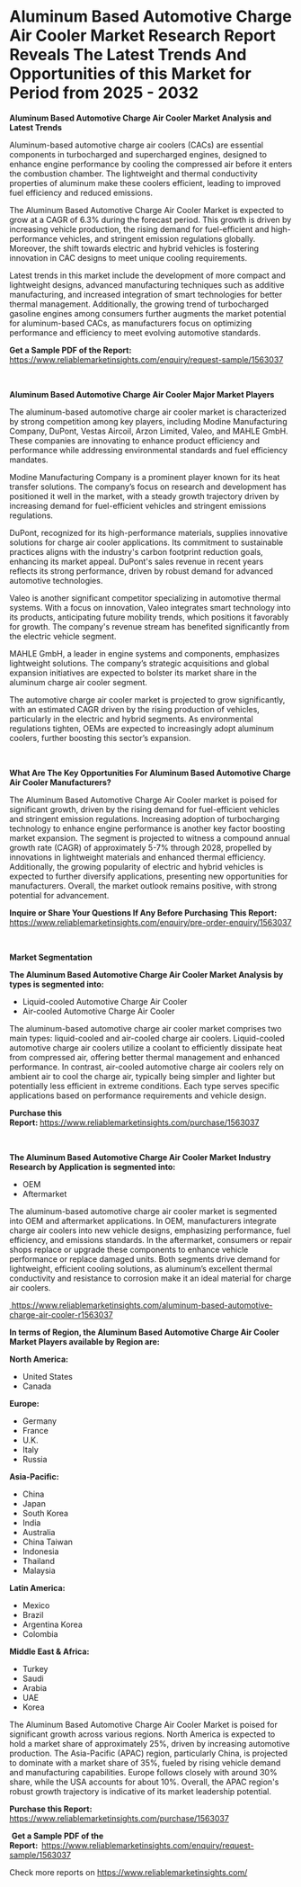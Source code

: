 <p><h1>Aluminum Based Automotive Charge Air Cooler Market Research Report Reveals The Latest Trends And Opportunities of this Market for Period from 2025 - 2032</h1></p><p><strong>Aluminum Based Automotive Charge Air Cooler Market Analysis and Latest Trends</strong></p>
<p><p>Aluminum-based automotive charge air coolers (CACs) are essential components in turbocharged and supercharged engines, designed to enhance engine performance by cooling the compressed air before it enters the combustion chamber. The lightweight and thermal conductivity properties of aluminum make these coolers efficient, leading to improved fuel efficiency and reduced emissions.</p><p>The Aluminum Based Automotive Charge Air Cooler Market is expected to grow at a CAGR of 6.3% during the forecast period. This growth is driven by increasing vehicle production, the rising demand for fuel-efficient and high-performance vehicles, and stringent emission regulations globally. Moreover, the shift towards electric and hybrid vehicles is fostering innovation in CAC designs to meet unique cooling requirements.</p><p>Latest trends in this market include the development of more compact and lightweight designs, advanced manufacturing techniques such as additive manufacturing, and increased integration of smart technologies for better thermal management. Additionally, the growing trend of turbocharged gasoline engines among consumers further augments the market potential for aluminum-based CACs, as manufacturers focus on optimizing performance and efficiency to meet evolving automotive standards.</p></p>
<p><strong>Get a Sample PDF of the Report:&nbsp;</strong> <a href="https://www.reliablemarketinsights.com/enquiry/request-sample/1563037?utm_campaign=3523&utm_medium=2&utm_source=Github&utm_content=ia&utm_term=11042025&utm_id=aluminum-based-automotive-charge-air-cooler">https://www.reliablemarketinsights.com/enquiry/request-sample/1563037</a></p>
<p>&nbsp;</p>
<p><strong>Aluminum Based Automotive Charge Air Cooler Major Market Players</strong></p>
<p><p>The aluminum-based automotive charge air cooler market is characterized by strong competition among key players, including Modine Manufacturing Company, DuPont, Vestas Aircoil, Arzon Limited, Valeo, and MAHLE GmbH. These companies are innovating to enhance product efficiency and performance while addressing environmental standards and fuel efficiency mandates.</p><p>Modine Manufacturing Company is a prominent player known for its heat transfer solutions. The company’s focus on research and development has positioned it well in the market, with a steady growth trajectory driven by increasing demand for fuel-efficient vehicles and stringent emissions regulations. </p><p>DuPont, recognized for its high-performance materials, supplies innovative solutions for charge air cooler applications. Its commitment to sustainable practices aligns with the industry's carbon footprint reduction goals, enhancing its market appeal. DuPont's sales revenue in recent years reflects its strong performance, driven by robust demand for advanced automotive technologies. </p><p>Valeo is another significant competitor specializing in automotive thermal systems. With a focus on innovation, Valeo integrates smart technology into its products, anticipating future mobility trends, which positions it favorably for growth. The company's revenue stream has benefited significantly from the electric vehicle segment.</p><p>MAHLE GmbH, a leader in engine systems and components, emphasizes lightweight solutions. The company’s strategic acquisitions and global expansion initiatives are expected to bolster its market share in the aluminum charge air cooler segment.</p><p>The automotive charge air cooler market is projected to grow significantly, with an estimated CAGR driven by the rising production of vehicles, particularly in the electric and hybrid segments. As environmental regulations tighten, OEMs are expected to increasingly adopt aluminum coolers, further boosting this sector’s expansion.</p></p>
<p>&nbsp;</p>
<p><strong>What Are The Key Opportunities For Aluminum Based Automotive Charge Air Cooler Manufacturers?</strong></p>
<p><p>The Aluminum Based Automotive Charge Air Cooler market is poised for significant growth, driven by the rising demand for fuel-efficient vehicles and stringent emission regulations. Increasing adoption of turbocharging technology to enhance engine performance is another key factor boosting market expansion. The segment is projected to witness a compound annual growth rate (CAGR) of approximately 5-7% through 2028, propelled by innovations in lightweight materials and enhanced thermal efficiency. Additionally, the growing popularity of electric and hybrid vehicles is expected to further diversify applications, presenting new opportunities for manufacturers. Overall, the market outlook remains positive, with strong potential for advancement.</p></p>
<p><strong>Inquire or Share Your Questions If Any Before Purchasing This Report:</strong> <a href="https://www.reliablemarketinsights.com/enquiry/pre-order-enquiry/1563037?utm_campaign=3523&utm_medium=2&utm_source=Github&utm_content=ia&utm_term=11042025&utm_id=aluminum-based-automotive-charge-air-cooler">https://www.reliablemarketinsights.com/enquiry/pre-order-enquiry/1563037</a></p>
<p>&nbsp;</p>
<p><strong>Market Segmentation</strong></p>
<p><strong>The Aluminum Based Automotive Charge Air Cooler Market Analysis by types is segmented into:</strong></p>
<p><ul><li>Liquid-cooled Automotive Charge Air Cooler</li><li>Air-cooled Automotive Charge Air Cooler</li></ul></p>
<p><p>The aluminum-based automotive charge air cooler market comprises two main types: liquid-cooled and air-cooled charge air coolers. Liquid-cooled automotive charge air coolers utilize a coolant to efficiently dissipate heat from compressed air, offering better thermal management and enhanced performance. In contrast, air-cooled automotive charge air coolers rely on ambient air to cool the charge air, typically being simpler and lighter but potentially less efficient in extreme conditions. Each type serves specific applications based on performance requirements and vehicle design.</p></p>
<p><strong>Purchase this Report:&nbsp;</strong><a href="https://www.reliablemarketinsights.com/purchase/1563037?utm_campaign=3523&utm_medium=2&utm_source=Github&utm_content=ia&utm_term=11042025&utm_id=aluminum-based-automotive-charge-air-cooler">https://www.reliablemarketinsights.com/purchase/1563037</a></p>
<p>&nbsp;</p>
<p><strong>The Aluminum Based Automotive Charge Air Cooler Market Industry Research by Application is segmented into:</strong></p>
<p><ul><li>OEM</li><li>Aftermarket</li></ul></p>
<p><p>The aluminum-based automotive charge air cooler market is segmented into OEM and aftermarket applications. In OEM, manufacturers integrate charge air coolers into new vehicle designs, emphasizing performance, fuel efficiency, and emissions standards. In the aftermarket, consumers or repair shops replace or upgrade these components to enhance vehicle performance or replace damaged units. Both segments drive demand for lightweight, efficient cooling solutions, as aluminum’s excellent thermal conductivity and resistance to corrosion make it an ideal material for charge air coolers.</p></p>
<p><a href="https://www.reliablemarketinsights.com/aluminum-based-automotive-charge-air-cooler-r1563037?utm_campaign=3523&utm_medium=2&utm_source=Github&utm_content=ia&utm_term=11042025&utm_id=aluminum-based-automotive-charge-air-cooler">&nbsp;https://www.reliablemarketinsights.com/aluminum-based-automotive-charge-air-cooler-r1563037</a></p>
<p><strong>In terms of Region, the Aluminum Based Automotive Charge Air Cooler Market Players available by Region are:</strong></p>
<p>
    <p> <strong> North America: </strong>
        <ul>
            <li>United States</li>
            <li>Canada</li>
        </ul>
        </p> 
    <p> <strong> Europe: </strong>
        <ul>
            <li>Germany</li>
            <li>France</li>
            <li>U.K.</li>
            <li>Italy</li>
            <li>Russia</li>
        </ul>
        </p> 
    <p> <strong> Asia-Pacific: </strong>
        <ul>
            <li>China</li>
            <li>Japan</li>
            <li>South Korea</li>
            <li>India</li>
            <li>Australia</li>
            <li>China Taiwan</li>
            <li>Indonesia</li>
            <li>Thailand</li>
            <li>Malaysia</li>
        </ul>
        </p> 
    <p> <strong> Latin America: </strong>
        <ul>
            <li>Mexico</li>
            <li>Brazil</li>
            <li>Argentina Korea</li>
            <li>Colombia</li>
        </ul>
        </p> 
    <p> <strong> Middle East & Africa: </strong>
        <ul>
            <li>Turkey</li>
            <li>Saudi</li>
            <li>Arabia</li>
            <li>UAE</li>
            <li>Korea</li>
        </ul>
    </p>
    </p>
<p><p>The Aluminum Based Automotive Charge Air Cooler Market is poised for significant growth across various regions. North America is expected to hold a market share of approximately 25%, driven by increasing automotive production. The Asia-Pacific (APAC) region, particularly China, is projected to dominate with a market share of 35%, fueled by rising vehicle demand and manufacturing capabilities. Europe follows closely with around 30% share, while the USA accounts for about 10%. Overall, the APAC region's robust growth trajectory is indicative of its market leadership potential.</p></p>
<p><strong>Purchase this Report: </strong><a href="https://www.reliablemarketinsights.com/purchase/1563037?utm_campaign=3523&utm_medium=2&utm_source=Github&utm_content=ia&utm_term=11042025&utm_id=aluminum-based-automotive-charge-air-cooler">https://www.reliablemarketinsights.com/purchase/1563037</a></p>
<p>&nbsp;<strong>Get a Sample PDF of the Report:&nbsp;&nbsp;</strong><a href="https://www.reliablemarketinsights.com/enquiry/request-sample/1563037?utm_campaign=3523&utm_medium=2&utm_source=Github&utm_content=ia&utm_term=11042025&utm_id=aluminum-based-automotive-charge-air-cooler">https://www.reliablemarketinsights.com/enquiry/request-sample/1563037</a></p>
<p><strong></strong></p>
<p>Check more reports on <a href="https://www.reliablemarketinsights.com/?utm_campaign=3523&utm_medium=2&utm_source=Github&utm_content=ia&utm_term=11042025&utm_id=aluminum-based-automotive-charge-air-cooler">https://www.reliablemarketinsights.com/</a></p>